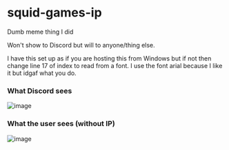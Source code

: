 # squid-games-ip
Dumb meme thing I did

Won't show to Discord but will to anyone/thing else.

I have this set up as if you are hosting this from Windows but if not then change line 17 of index to read from a font.  I use the font arial because I like it but idgaf what you do.


### What Discord sees
![image](https://user-images.githubusercontent.com/67937010/180700458-8d816be3-044b-492c-9ff2-9f54c8ee2896.png)


### What the user sees (without IP)
![image](https://user-images.githubusercontent.com/67937010/180700493-0283b3d4-92d5-4a7c-b752-c4e9d44cd461.png)
